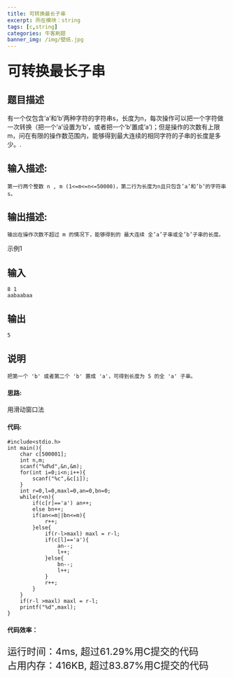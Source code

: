 ```yaml
---
title: 可转换最长子串
excerpt: 所在模块：string
tags: [c,string]
categories: 牛客刷题
banner_img: /img/壁纸.jpg
---
```


### <font size=6px>可转换最长子串</font>

## 题目描述

有一个仅包含’a’和’b’两种字符的字符串s，长度为n，每次操作可以把一个字符做一次转换（把一个’a’设置为’b’，或者把一个’b’置成’a’)；但是操作的次数有上限m，问在有限的操作数范围内，能够得到最大连续的相同字符的子串的长度是多少。.

## 输入描述:

```
第一行两个整数 n , m (1<=m<=n<=50000)，第二行为长度为n且只包含’a’和’b’的字符串s。
```

## 输出描述:

```
输出在操作次数不超过 m 的情况下，能够得到的 最大连续 全’a’子串或全’b’子串的长度。
```

示例1

## 输入

```
8 1
aabaabaa
```

## 输出

```
5
```

## 说明

```
把第一个 'b' 或者第二个 'b' 置成 'a'，可得到长度为 5 的全 'a' 子串。
```

#### 思路:

用滑动窗口法

#### 代码:

```golang
#include<stdio.h>
int main(){
    char c[500001];
    int n,m;
    scanf("%d%d",&n,&m);
    for(int i=0;i<n;i++){
        scanf("%c",&c[i]);
    }
    int r=0,l=0,maxl=0,an=0,bn=0;
    while(r<n){
        if(c[r]=='a') an++;
        else bn++;
        if(an<=m||bn<=m){
            r++;
        }else{
            if(r-l>maxl) maxl = r-l;
            if(c[l]=='a'){
                an--;
                l++;
            }else{
                bn--;
                l++;
            }
            r++;
        }
    }
    if(r-l >maxl) maxl = r-l;
    printf("%d",maxl);
}
```

#### 代码效率：

<p class="note note-primary"; style="font-size:22px">
   运行时间：4ms, 超过61.29%用C提交的代码<br>
   占用内存：416KB, 超过83.87%用C提交的代码
</p>


